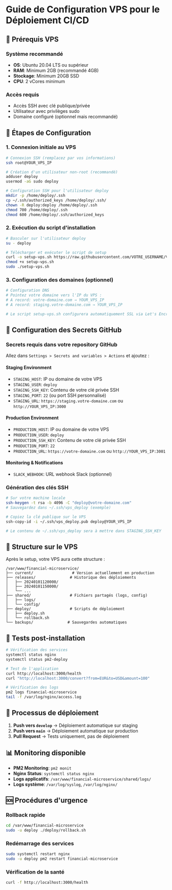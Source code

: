 # Guide de Configuration VPS pour le Déploiement CI/CD

## 🎯 Prérequis VPS

### Système recommandé

-   **OS**: Ubuntu 20.04 LTS ou supérieur
-   **RAM**: Minimum 2GB (recommandé 4GB)
-   **Stockage**: Minimum 20GB SSD
-   **CPU**: 2 vCores minimum

### Accès requis

-   Accès SSH avec clé publique/privée
-   Utilisateur avec privilèges sudo
-   Domaine configuré (optionnel mais recommandé)

## 🚀 Étapes de Configuration

### 1. Connexion initiale au VPS

```bash
# Connexion SSH (remplacez par vos informations)
ssh root@YOUR_VPS_IP

# Création d'un utilisateur non-root (recommandé)
adduser deploy
usermod -aG sudo deploy

# Configuration SSH pour l'utilisateur deploy
mkdir -p /home/deploy/.ssh
cp ~/.ssh/authorized_keys /home/deploy/.ssh/
chown -R deploy:deploy /home/deploy/.ssh
chmod 700 /home/deploy/.ssh
chmod 600 /home/deploy/.ssh/authorized_keys
```

### 2. Exécution du script d'installation

```bash
# Basculer sur l'utilisateur deploy
su - deploy

# Télécharger et exécuter le script de setup
curl -o setup-vps.sh https://raw.githubusercontent.com/VOTRE_USERNAME/VOTRE_REPO/main/deploy/setup-vps.sh
chmod +x setup-vps.sh
sudo ./setup-vps.sh
```

### 3. Configuration des domaines (optionnel)

```bash
# Configuration DNS
# Pointez votre domaine vers l'IP du VPS :
# A record: votre-domaine.com → YOUR_VPS_IP
# A record: staging.votre-domaine.com → YOUR_VPS_IP

# Le script setup-vps.sh configurera automatiquement SSL via Let's Encrypt
```

## 🔐 Configuration des Secrets GitHub

### Secrets requis dans votre repository GitHub

Allez dans `Settings > Secrets and variables > Actions` et ajoutez :

#### Staging Environment

-   `STAGING_HOST`: IP ou domaine de votre VPS
-   `STAGING_USER`: `deploy`
-   `STAGING_SSH_KEY`: Contenu de votre clé privée SSH
-   `STAGING_PORT`: `22` (ou port SSH personnalisé)
-   `STAGING_URL`: `https://staging.votre-domaine.com` ou `http://YOUR_VPS_IP:3000`

#### Production Environment

-   `PRODUCTION_HOST`: IP ou domaine de votre VPS
-   `PRODUCTION_USER`: `deploy`
-   `PRODUCTION_SSH_KEY`: Contenu de votre clé privée SSH
-   `PRODUCTION_PORT`: `22`
-   `PRODUCTION_URL`: `https://votre-domaine.com` ou `http://YOUR_VPS_IP:3001`

#### Monitoring & Notifications

-   `SLACK_WEBHOOK`: URL webhook Slack (optionnel)

### Génération des clés SSH

```bash
# Sur votre machine locale
ssh-keygen -t rsa -b 4096 -C "deploy@votre-domaine.com"
# Sauvegardez dans ~/.ssh/vps_deploy (exemple)

# Copiez la clé publique sur le VPS
ssh-copy-id -i ~/.ssh/vps_deploy.pub deploy@YOUR_VPS_IP

# Le contenu de ~/.ssh/vps_deploy sera à mettre dans STAGING_SSH_KEY
```

## 🔧 Structure sur le VPS

Après le setup, votre VPS aura cette structure :

```
/var/www/financial-microservice/
├── current/                 # Version actuellement en production
├── releases/               # Historique des déploiements
│   ├── 20240101120000/
│   ├── 20240101150000/
│   └── ...
├── shared/                 # Fichiers partagés (logs, config)
│   ├── logs/
│   └── config/
├── deploy/                 # Scripts de déploiement
│   ├── deploy.sh
│   └── rollback.sh
└── backups/               # Sauvegardes automatiques
```

## 🚦 Tests post-installation

```bash
# Vérification des services
systemctl status nginx
systemctl status pm2-deploy

# Test de l'application
curl http://localhost:3000/health
curl "http://localhost:3000/convert?from=EUR&to=USD&amount=100"

# Vérification des logs
pm2 logs financial-microservice
tail -f /var/log/nginx/access.log
```

## 🔄 Processus de déploiement

1. **Push vers `develop`** → Déploiement automatique sur staging
2. **Push vers `main`** → Déploiement automatique sur production
3. **Pull Request** → Tests uniquement, pas de déploiement

## 📊 Monitoring disponible

-   **PM2 Monitoring**: `pm2 monit`
-   **Nginx Status**: `systemctl status nginx`
-   **Logs applicatifs**: `/var/www/financial-microservice/shared/logs/`
-   **Logs système**: `/var/log/syslog`, `/var/log/nginx/`

## 🆘 Procédures d'urgence

### Rollback rapide

```bash
cd /var/www/financial-microservice
sudo -u deploy ./deploy/rollback.sh
```

### Redémarrage des services

```bash
sudo systemctl restart nginx
sudo -u deploy pm2 restart financial-microservice
```

### Vérification de la santé

```bash
curl -f http://localhost:3000/health
```
